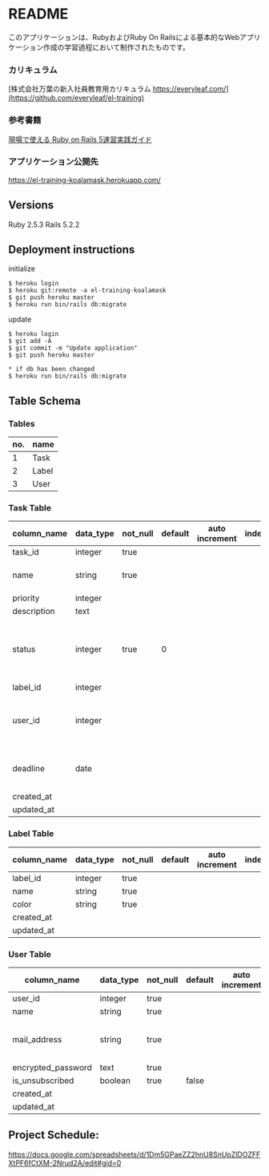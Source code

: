# README
このアプリケーションは、RubyおよびRuby On Railsによる基本的なWebアプリケーション作成の学習過程において制作されたものです。

### カリキュラム
[株式会社万葉の新入社員教育用カリキュラム https://everyleaf.com/](https://github.com/everyleaf/el-training)

### 参考書籍
[現場で使える Ruby on Rails 5速習実践ガイド](https://www.amazon.co.jp/%E7%8F%BE%E5%A0%B4%E3%81%A7%E4%BD%BF%E3%81%88%E3%82%8B-Ruby-Rails-5%E9%80%9F%E7%BF%92%E5%AE%9F%E8%B7%B5%E3%82%AC%E3%82%A4%E3%83%89-%E5%A4%A7%E5%A0%B4%E5%AF%A7%E5%AD%90/dp/4839962227)

### アプリケーション公開先
https://el-training-koalamask.herokuapp.com/

## Versions
Ruby 2.5.3
Rails 5.2.2

## Deployment instructions
initialize
```
$ heroku login
$ heroku git:remote -a el-training-koalamask
$ git push heroku master
$ heroku run bin/rails db:migrate
```

update
```
$ heroku login
$ git add -A
$ git commit -m "Update application"
$ git push heroku master

* if db has been changed
$ heroku run bin/rails db:migrate
```

## Table Schema

### Tables
| no. | name  |
| --- | ----- |
| 1   | Task  |
| 2   | Label |
| 3   | User  |


### Task Table
| column_name | data_type | not_null | default | auto increment | index | comments                                       |
| ----------- | --------- | -------- | ------- | -------------- | ----- | ---------------------------------------------- |
| task_id     | integer   | true     |         |                |       |                                                |
| name        | string    | true     |         |                |       | [validation] until 30 characters               |
| priority    | integer   |          |         |                |       |                                                |
| description | text      |          |         |                |       |                                                |
| status      | integer   | true     | 0       |                |       | [use enum] 0: not yet, 1: in progress, 2: done |
| label_id    | integer   |          |         |                |       |                                                |
| user_id     | integer   |          |         |                |       | will be not_null after login function added    |
| deadline    | date      |          |         |                |       | [validation] should be today or later          |
| created_at  |           |          |         |                |       |                                                |
| updated_at  |           |          |         |                |       |                                                |


### Label Table
| column_name | data_type | not_null | default | auto increment | index | comments |
| ----------- | --------- | -------- | ------- | -------------- | ----- | -------- |
| label_id    | integer   | true     |         |                |       |          |
| name        | string    | true     |         |                |       |          |
| color       | string    | true     |         |                |       |          |
| created_at  |           |          |         |                |       |          |
| updated_at  |           |          |         |                |       |          |


### User Table
| column_name        | data_type | not_null | default | auto increment | comments                                | index |
| ------------------ | --------- | -------- | ------- | -------------- | --------------------------------------- | ----- |
| user_id            | integer   | true     |         |                |                                         |       |
| name               | string    | true     |         |                |                                         |       |
| mail_address       | string    | true     |         |                | [validation] should be based on RFC2822 |       |
| encrypted_password | text      | true     |         |                |                                         |       |
| is_unsubscribed    | boolean   | true     | false   |                |                                         |       |
| created_at         |           |          |         |                |                                         |       |
| updated_at         |           |          |         |                |                                         |       |


## Project Schedule:
https://docs.google.com/spreadsheets/d/1Dm5GPaeZZ2hnU8SnUpZlDOZFFXtPF6fCtXM-2Nrud2A/edit#gid=0
